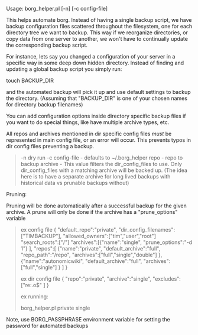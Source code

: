 Usage: borg_helper.pl [-n] [-c config-file] <repo> <archive>

This helps automate borg. Instead of having a single backup script,
we have backup configuration files scattered throughout the filesystem,
one for each directory tree we want to backup. This way if we reorganize 
directories, or copy data from one server to another, we won't have to
continually update the corresponding backup script.

For instance, lets say you changed a configuration of your server in
a specific way in some deep down hidden directory. Instead of finding
and updating a global backup script you simply run:

touch BACKUP_DIR

and the automated backup will pick it up and use default settings to
backup the directory. (Assuming that "BACKUP_DIR" is
one of your chosen names for directory backup filenames)

You can add configuration options inside directory specific backup files
if you want to do special things, like have multiple archive types, etc.

All repos and archives mentioned in dir specific config files *must* 
be represented in main config file, or an error will occur. This prevents
typos in dir config files preventing a backup.

> -n dry run
> -c config-file - defaults to ~/.borg_helper
> repo - repo to backup
> archive - This value filters the dir_config_files to use. Only dir_config_files
with a matching archive will be backed up. (The idea here is to have a separate archive for long lived backups with historical data vs prunable backups without)

Pruning:

Pruning will be done automatically after a successful backup for the given archive. A prune will only be done if the archive has a "prune_options" variable 


> ex config file
> {
>     "default_repo":"private",
>     "dir_config_filenames":["TIMBACKUP"],
>     "allowed_owners":["tim","user","root"]
> 	"search_roots":["/"]
> 	"archives":[{"name":"single", 
> 		     "prune_options":"-d 1"}
> 	],
>     "repos":[
> 	{"name":"private",
> 	 "default_archive":"full",
> 	 "repo_path":"/repo",
> 	 "archives":["full","single","double"]
> 	},
> 	{"name":"autonomicwiki",
> 	 "default_archive":"full",
> 	 "archives":["full","single"]
> 	}
> 	]
> }
> 
> ex dir config file
> {
>     "repo":"private",
>     "archive":"single",
>     "excludes": ["re:\.o$" ]
> }
> 
> ex running:
> 
> borg_helper.pl private single

Note, use BORG_PASSPHRASE environment variable for setting the password for automated backups
